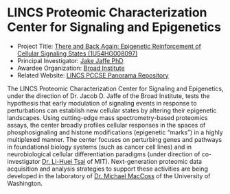 # LINCS Proteomic Characterization Center for Signaling and Epigenetics

* Project Title: [There and Back Again: Epigenetic Reinforcement of Cellular Signaling States (1U54HG008097)](http://projectreporter.nih.gov/project_description.cfm?projectnumber=1U54HG008097-01)
* Principal Investigator: [Jake Jaffe PhD](http://www.broadinstitute.org/~jjaffe/)
* Awardee Organization: [Broad Institute](https://www.broadinstitute.org/)
* Related Website: [LINCS PCCSE Panorama Repository](https://panoramaweb.org/labkey/project/LINCS/begin.view)

The LINCS Proteomic Characterization Center for Signaling and Epigenetics, under the direction of Dr. Jacob D. Jaffe of the Broad Institute, tests the hypothesis that early modulation of signaling events in response to perturbations can establish new cellular states by altering their epigenetic landscapes. Using cutting-edge mass spectrometry-based proteomics assays, the center broadly profiles cellular responses in the spaces of phosphosignaling and histone modifications (epigenetic “marks”) in a highly multiplexed manner. The center focuses on perturbing genes and pathways in foundational biology systems (such as cancer cell lines) and in neurobiological cellular differentiation paradigms (under direction of co-investigator [Dr. Li-Huei Tsai](http://lihueitsai.org/) of MIT). Next-generation proteomic data acquisition and analysis strategies to support these activities are being developed in the laboratory of [Dr. Michael MacCoss](https://sites.google.com/a/uw.edu/maccoss/) of the University of Washington.

